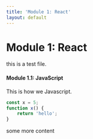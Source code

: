 ```yaml
---
title: 'Module 1: React'
layout: default
---
```

# Module 1: React

this is a test file.

#### Module 1.1: JavaScript

This is how we Javascript.

```js
const x = 5;
function x() {
    return 'hello';
}
```

some more content